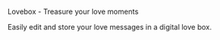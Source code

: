 Lovebox - Treasure your love moments

Easily edit and store your love messages in a digital love box.
